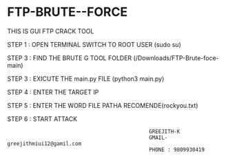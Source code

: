 # FTP-BRUTE--FORCE
THIS IS GUI FTP CRACK TOOL  



STEP 1 : OPEN TERMINAL SWITCH TO ROOT USER  (sudo su)

STEP 3 : FIND THE BRUTE G TOOL FOLDER (/Downloads/FTP-Brute-foce-main)

STEP 3 : EXICUTE THE main.py FILE (python3 main.py)

STEP 4 : ENTER THE TARGET IP

STEP 5 : ENTER THE WORD FILE PATHA RECOMENDE(rockyou.txt)

STEP 6 : START ATTACK





                                                  
                                                  
                                                  
                                                  
                                                  
                                                  GREEJITH-K
                                                  GMAIL-greejithmiui12@gamil.com
                                                  PHONE : 9809930419
